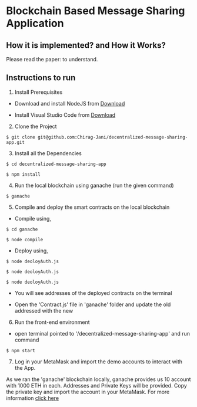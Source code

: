 # Blockchain Based Message Sharing Application

## How it is implemented? and How it Works?

Please read the paper: []() to understand.

## Instructions to run

1. Install Prerequisites

- Download and install NodeJS from [Download](https://nodejs.org/en/download/)

- Install Visual Studio Code from [Download](https://code.visualstudio.com/download)

2. Clone the Project

```
$ git clone git@github.com:Chirag-Jani/decentralized-message-sharing-app.git
```

3. Install all the Dependencies

```
$ cd decentralized-message-sharing-app

$ npm install
```

4. Run the local blockchain using ganache (run the given command)

```
$ ganache
```

5. Compile and deploy the smart contracts on the local blockchain

- Compile using,

```
$ cd ganache

$ node compile
```

- Deploy using,

```
$ node deoloyAuth.js

$ node deoloyAuth.js

$ node deoloyAuth.js
```

- You will see addresses of the deployed contracts on the terminal

- Open the 'Contract.js' file in 'ganache' folder and update the old addressed with the new

6. Run the front-end environment

- open terminal pointed to '/decentralized-message-sharing-app' and run command

```
$ npm start
```

7. Log in your MetaMask and import the demo accounts to interact with the App.

As we ran the 'ganache' blockchain locally, ganache provides us 10 account with 1000 ETH in each.
Addresses and Private Keys will be provided.
Copy the private key and import the account in your MetaMask.
For more information [click here](https://www.geeksforgeeks.org/how-to-set-up-ganche-with-metamask/)
